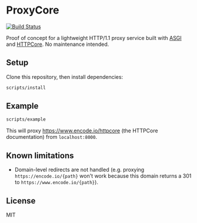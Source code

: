 # ProxyCore

[![Build Status](https://dev.azure.com/florimondmanca/public/_apis/build/status/florimondmanca.proxycore?branchName=master)](https://dev.azure.com/florimondmanca/public/_build/latest?definitionId=14&branchName=master)

Proof of concept for a lightweight HTTP/1.1 proxy service built with [ASGI](https://asgi.readthedocs.io) and [HTTPCore](https://github.com/encode/httpcore). No maintenance intended.

## Setup

Clone this repository, then install dependencies:

```bash
scripts/install
```

## Example

```bash
scripts/example
```

This will proxy https://www.encode.io/httpcore (the HTTPCore documentation) from `localhost:8000`.

## Known limitations

- Domain-level redirects are not handled (e.g. proxying `https://encode.io/{path}` won't work because this domain returns a 301 to `https://www.encode.io/{path}`).

## License

MIT
